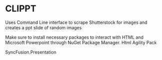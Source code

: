 # CLIPPT
Uses Command Line interface to scrape Shutterstock for images and creates a ppt slide of random images


Make sure to install necessary packages to interact with HTML and Microsoft Powerpoint through NuGet Package Manager.
Html Agility Pack

SyncFusion.Presentation

